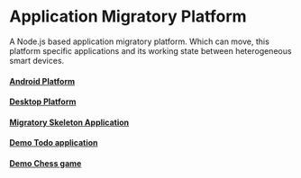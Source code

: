 # Application Migratory Platform
A Node.js based application migratory platform. Which can move, this platform specific applications and its working state between heterogeneous smart devices.

#### [Android Platform](https://github.com/teamellipsis/app-migratory-platform-android)

#### [Desktop Platform](https://github.com/teamellipsis/app-migratory-platform-desktop)

#### [Migratory Skeleton Application](https://github.com/teamellipsis/migratory-skeleton-app)

#### [Demo Todo application](https://github.com/teamellipsis/demo-migratory-redux-app)

#### [Demo Chess game](https://github.com/teamellipsis/migratory-chess-app)
